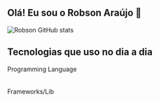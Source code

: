 ## Olá! Eu sou o Robson Araújo 🚀


![Robson GitHub stats](https://github-readme-stats.vercel.app/api?username=devrobsonaraujo&show_icons=true&theme=dark)

## Tecnologias que uso no dia a dia

<div style="display: inline-block">
Programming Language <br/><br/>
    <img alt="" src="https://img.shields.io/badge/Python-14354C?style=for-the-badge&logo=python&logoColor=white" />
    <br/><br/>
Frameworks/Lib <br /><br/>
    <img alt="" src="https://img.shields.io/badge/React-20232A?style=for-the-badge&logo=react&logoColor=61DAFB" />
    <img alt="" src="https://img.shields.io/badge/React_Native-20232A?style=for-the-badge&logo=react&logoColor=61DAFB" />
    <img alt="" src="https://img.shields.io/badge/Spring-6DB33F?style=for-the-badge&logo=spring&logoColor=white" />
    <img alt="" src="https://img.shields.io/badge/Express.js-404D59?style=for-the-badge" />
</div>
